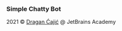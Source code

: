 ### Simple Chatty Bot

2021 © [Dragan Ćajić](https://hyperskill.org/profile/110124359) @ JetBrains Academy
